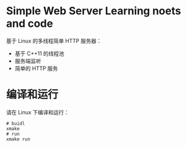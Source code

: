 # Simple Web Server Learning noets and code

基于 Linux 的多线程简单 HTTP 服务器：

- 基于 C++11 的线程池
- 服务端监听
- 简单的 HTTP 服务

# 编译和运行

请在 Linux 下编译和运行：

```shell
# buidl
xmake
# run
xmake run
```
